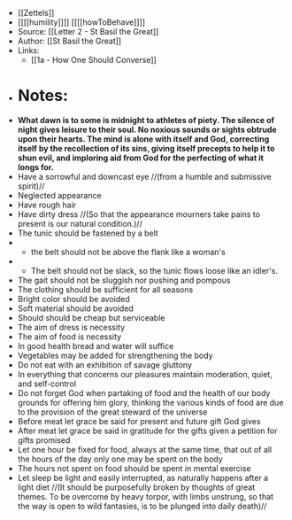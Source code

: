 - [[Zettels]] 
- [[[[humility]]]] [[[[howToBehave]]]]
- Source: [[Letter 2 - St Basil the Great]]
- Author: [[St Basil the Great]]
- Links: 
    - [[1a - How One Should Converse]]
- # Notes:
- __What dawn is to some is midnight to athletes of piety. The silence of night gives leisure to their soul. No noxious sounds or sights obtrude upon their hearts. The mind is alone with itself and God, correcting itself by the recollection of its sins, giving itself precepts to help it to shun evil, and imploring aid from God for the perfecting of what it longs for.__
- Have a sorrowful and downcast eye //(from a humble and submissive spirit)//
- Neglected appearance
- Have rough hair
- Have dirty dress //(So that the appearance mourners take pains to present is our natural condition.)//
- The tunic should be fastened by a belt
- * the belt should not be above the flank like a woman's
- * The belt should not be slack, so the tunic flows loose like an idler's.
- The gait should not be sluggish nor pushing and pompous
- The clothing should be sufficient for all seasons
- Bright color should be avoided
- Soft material should be avoided
- Should should be cheap but serviceable
- The aim of dress is necessity
- The aim of food is necessity
- In good health bread and water will suffice
- Vegetables may be added for strengthening the body
- Do not eat with  an exhibition of savage gluttony 
- In everything that concerns our pleasures maintain moderation, quiet, and self-control
- Do not forget God when partaking of food and the health of our body grounds for offering him glory, thinking the various kinds of food are due to the provision of the great steward of the universe
- Before meat let grace be said for present and future gift God gives
- After meat let grace be said in gratitude for the gifts given a petition for gifts promised
- Let one hour be fixed for food, always at the same time, that out of all the hours of the day only one may be spent on the body
- The hours not spent on food should be spent in mental exercise
- Let sleep be light and easily interrupted, as naturally happens after a light diet //(It should be purposefully broken by thoughts of great themes. To be overcome by heavy torpor, with limbs unstrung, so that the way is open to wild fantasies, is to be plunged into daily death)//
